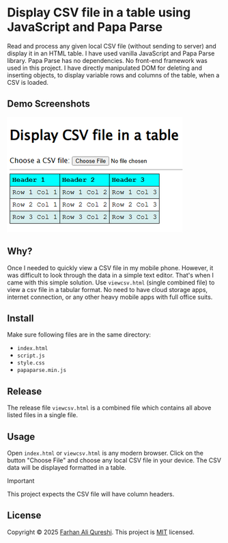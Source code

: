 # Display CSV file in a table using JavaScript and Papa Parse
Read and process any given local CSV file (without sending to server) and display it in an HTML table. I have used vanilla JavaScript and Papa Parse library. Papa Parse has no dependencies. No front-end framework was used in this project. I have directly manipulated DOM for deleting and inserting objects, to display variable rows and columns of the table, when a CSV is loaded.

## Demo Screenshots
![Screenshot of Sample Table](assets/images/screenshot_sample_table.png)

## Why?
Once I needed to quickly view a CSV file in my mobile phone. However, it was difficult to look through the data in a simple text editor. That's when I came with this simple solution. Use `viewcsv.html` (single combined file) to view a csv file in a tabular format. No need to have cloud storage apps, internet connection, or any other heavy mobile apps with full office suits.

## Install
Make sure following files are in the same directory:

* `index.html`
* `script.js`
* `style.css`
* `papaparse.min.js`

## Release
The release file `viewcsv.html` is a combined file which contains all above listed files in a single file.

## Usage
Open `index.html` or `viewcsv.html` is any modern browser. Click on the button "Choose File" and choose any local CSV file in your device. The CSV data will be displayed formatted in a table.

> [!IMPORTANT]
> This project expects the CSV file will have column headers.

## License
Copyright © 2025 [Farhan Ali Qureshi](https://github.com/FarhanAliQureshi). This project is [MIT](LICENSE) licensed.
